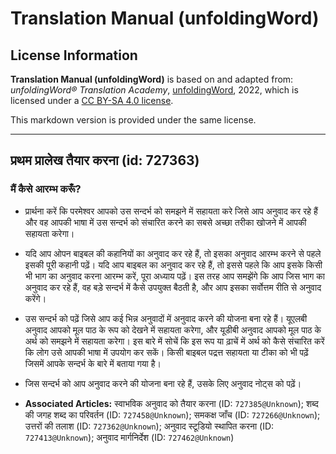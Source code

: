 # Translation Manual (unfoldingWord)

## License Information

**Translation Manual (unfoldingWord)** is based on and adapted from: _unfoldingWord® Translation Academy_, [unfoldingWord](https://unfoldingword.org/utw), 2022, which is licensed under a [CC BY-SA 4.0 license](https://creativecommons.org/licenses/by-sa/4.0/legalcode.en).

This markdown version is provided under the same license.



--------------------------------

## प्रथम प्रालेख तैयार करना (id: 727363)

### मैं कैसे आरम्भ करूँ?

* प्रार्थना करें कि परमेश्वर आपको उस सन्दर्भ को समझने में सहायता करे जिसे आप अनुवाद कर रहे हैं और वह आपकी भाषा में उस सन्दर्भ को संचारित करने का सबसे अच्छा तरीका खोजने में आपकी सहायता करेगा।
* यदि आप ओपन बाइबल की कहानियों का अनुवाद कर रहे हैं, तो इसका अनुवाद आरम्भ करने से पहले इसकी पूरी कहानी पढ़ें। यदि आप बाइबल का अनुवाद कर रहे हैं, तो इससे पहले कि आप इसके किसी भी भाग का अनुवाद करना आरम्भ करें, पूरा अध्याय पढ़ें। इस तरह आप समझेंगे कि आप जिस भाग का अनुवाद कर रहे हैं, वह बड़े सन्दर्भ में कैसे उपयुक्त बैठती है, और आप इसका सर्वोत्तम रीति से अनुवाद करेंगे।
* उस सन्दर्भ को पढ़ें जिसे आप कई भिन्न अनुवादों में अनुवाद करने की योजना बना रहे हैं। यूएलबी अनुवाद आपको मूल पाठ के रूप को देखने में सहायता करेगा, और यूडीबी अनुवाद आपको मूल पाठ के अर्थ को समझने में सहायता करेगा। इस बारे में सोचें कि इस रूप या ढ़ाचें में अर्थ को कैसे संचारित करें कि लोग उसे आपकी भाषा में उपयोग कर सकें। किसी बाइबल पद्रत्त सहायता या टीका को भी पढ़ें जिसमें आपके सन्दर्भ के बारे में बताया गया है।
* जिस सन्दर्भ को आप अनुवाद करने की योजना बना रहे हैं, उसके लिए अनुवाद नोट्स को पढ़ें।

* **Associated Articles:** स्वाभविक अनुवाद को तैयार करना (ID: `727385@Unknown`); शब्द की जगह शब्द का परिवर्तन (ID: `727458@Unknown`); समकक्ष जाँच (ID: `727266@Unknown`); उत्तरों की तलाश (ID: `727362@Unknown`); अनुवाद स्टूडियो स्थापित करना (ID: `727413@Unknown`); अनुवाद मार्गनिर्देश (ID: `727462@Unknown`)

